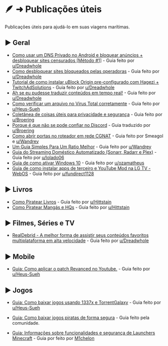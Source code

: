 # 🪶 ➜ Publicações úteis

Publicações úteis para ajudá-lo em suas viagens marítimas.

## ► Geral

- [Como usar um DNS Privado no Android e bloquear anúncios + desbloquear sites censurados [Método #1]](https://phtn.app/post/lemmy.dbzer0.com/830795) - Guia feito por [u/Dreadwhole](https://phtn.app/u/Dreadwhole@lemmy.dbzer0.com)
- [Como desbloquear sites bloqueados pelas operadoras](https://phtn.app/post/lemmy.dbzer0.com/146129) - Guia feito por [u/Dreadwhole](https://phtn.app/u/Dreadwhole@lemmy.dbzer0.com)
- [Tutorial de como instalar uBlock Origin pre-configurado com Hagezi + TwitchAdSolutions](https://phtn.app/post/lemmy.dbzer0.com/146206) - Guia feito por [u/Dreadwhole](https://phtn.app/u/Dreadwhole@lemmy.dbzer0.com)
- [Ah se eu pudesse traduzir conteúdos em tempo real!](https://phtn.app/post/lemmy.dbzer0.com/4186580) - Guia feito por [u/Dreadwhole](https://phtn.app/u/Dreadwhole@lemmy.dbzer0.com)
- [Como verificar um arquivo no Virus Total corretamente](guias/virustotal) - Guia feito por [u/Heus-Sueh](https://phtn.app/u/Heus_Sueh@lemmy.dbzer0.com)
- [Coletânea de coisas úteis para privacidade e segurança](util/coletanea-uteis-privacidade-seguranca.md) - Guia feito por [u/Broering](https://phtn.app/u/broering@lemmy.eco.br)
- [Porque é que não se pode confiar no Discord](outros/discord) - Guia traduzido por [u/Broering](https://phtn.app/u/broering@lemmy.eco.br)
- [Como abrir portas no roteador em rede CGNAT](guias/cgnat-portas) - Guia feito por Smeagol e [u/Wandrey](https://lemmy.eco.br/u/wandrey)
- [Um Guia Simples Para Um Ratio Melhor](guias/ratio-melhor) - Guia feito por [u/Wandrey](https://lemmy.eco.br/u/wandrey)
- [Guia do Streaming Doméstico Automatizado (Sonarr, Radarr e Plex)](guias/sonarr-radarr-plex) - Guia feito por [u/lolado06](https://www.reddit.com/user/lolado06/)
- [Guia de como ativar Windows 10](https://www.reddit.com/r/pirataria/s/eaNUQ4V21B) - Guia feito por [u/ozamatheus](https://www.reddit.com/u/Ozamatheus/s/dmrdBnmFz2)
- [Guia de como instalar apps de terceiro e YouTube Mod na LG TV - WebOS](https://www.reddit.com/r/pirataria/s/RuZk6MrzMa) - Guia feito por [u/fundirect1128](https://www.reddit.com/u/FunDirect1128/s/oGbRRue7ak)


## ► Livros

- [Como Piratear Livros](https://phtn.app/post/lemmy.dbzer0.com/1808349) - Guia feito por [u/Hittstain](https://www.reddit.com/user/Hittstain/)
- [Como Piratear Mangás e HQs](https://phtn.app/post/lemmy.dbzer0.com/1923254) - Guia feito por [u/Hittstain](https://www.reddit.com/user/Hittstain/)

## ► Filmes, Séries e TV

- [RealDebrid - A melhor forma de assistir seus conteúdos favoritos multiplataforma em alta velocidade](https://phtn.app/post/lemmy.dbzer0.com/1707503) - Guia feito por [u/Dreadwhole](https://phtn.app/u/Dreadwhole@lemmy.dbzer0.com)

## ► Mobile

- [Guia: Como aplicar o patch Revanced no Youtube.](https://phtn.app/post/lemmy.dbzer0.com/2897980) - Guia feito por [u/Heus-Sueh](https://phtn.app/u/Heus_Sueh@lemmy.dbzer0.com)

## ► Jogos

- [Guia: Como baixar jogos usando 1337x e TorrentGalaxy](https://phtn.app/post/lemmy.dbzer0.com/2903152) - Guia feito por [u/Heus-Sueh](https://phtn.app/u/Heus_Sueh@lemmy.dbzer0.com)

- [Guia: Como baixar jogos piratas de forma segura](guias/jogos-piratas) - Guia feito pela comunidade.

- [Guia: Informações sobre funcionalidades e segurança de Launchers Minecraft](https://www.reddit.com/r/pirataria/s/Uig8dZ3aKa) - Guia por feito por [M1chelon](https://www.reddit.com/u/M1chelon/s/peQmTKM3UE) 
